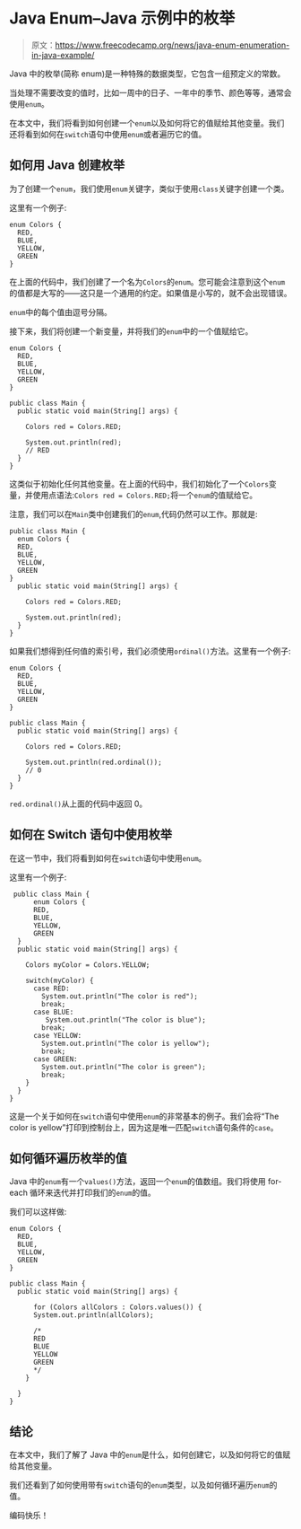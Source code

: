 # Java Enum–Java 示例中的枚举

> 原文：<https://www.freecodecamp.org/news/java-enum-enumeration-in-java-example/>

Java 中的枚举(简称 enum)是一种特殊的数据类型，它包含一组预定义的常数。

当处理不需要改变的值时，比如一周中的日子、一年中的季节、颜色等等，通常会使用`enum`。

在本文中，我们将看到如何创建一个`enum`以及如何将它的值赋给其他变量。我们还将看到如何在`switch`语句中使用`enum`或者遍历它的值。

## 如何用 Java 创建枚举

为了创建一个`enum`，我们使用`enum`关键字，类似于使用`class`关键字创建一个类。

这里有一个例子:

```
enum Colors {
  RED,
  BLUE,
  YELLOW,
  GREEN
}
```

在上面的代码中，我们创建了一个名为`Colors`的`enum`。您可能会注意到这个`enum`的值都是大写的——这只是一个通用的约定。如果值是小写的，就不会出现错误。

`enum`中的每个值由逗号分隔。

接下来，我们将创建一个新变量，并将我们的`enum`中的一个值赋给它。

```
enum Colors {
  RED,
  BLUE,
  YELLOW,
  GREEN
}

public class Main { 
  public static void main(String[] args) { 

    Colors red = Colors.RED; 

    System.out.println(red); 
    // RED
  } 
} 
```

这类似于初始化任何其他变量。在上面的代码中，我们初始化了一个`Colors`变量，并使用点语法:`Colors red = Colors.RED;`将一个`enum`的值赋给它。

注意，我们可以在`Main`类中创建我们的`enum`,代码仍然可以工作。那就是:

```
public class Main { 
  enum Colors {
  RED,
  BLUE,
  YELLOW,
  GREEN
}
  public static void main(String[] args) { 

    Colors red = Colors.RED; 

    System.out.println(red); 
  } 
} 
```

如果我们想得到任何值的索引号，我们必须使用`ordinal()`方法。这里有一个例子:

```
enum Colors {
  RED,
  BLUE,
  YELLOW,
  GREEN
}

public class Main { 
  public static void main(String[] args) { 

    Colors red = Colors.RED; 

    System.out.println(red.ordinal()); 
    // 0
  } 
} 
```

`red.ordinal()`从上面的代码中返回 0。

## 如何在 Switch 语句中使用枚举

在这一节中，我们将看到如何在`switch`语句中使用`enum`。

这里有一个例子:

```
 public class Main { 
      enum Colors {
      RED,
      BLUE,
      YELLOW,
      GREEN
  }
  public static void main(String[] args) { 

    Colors myColor = Colors.YELLOW;

    switch(myColor) {
      case RED:
        System.out.println("The color is red");
        break;
      case BLUE:
         System.out.println("The color is blue");
        break;
      case YELLOW:
        System.out.println("The color is yellow");
        break;
      case GREEN:
        System.out.println("The color is green");
        break;
    }
  } 
} 
```

这是一个关于如何在`switch`语句中使用`enum`的非常基本的例子。我们会将“The color is yellow”打印到控制台上，因为这是唯一匹配`switch`语句条件的`case`。

## 如何循环遍历枚举的值

Java 中的`enum`有一个`values()`方法，返回一个`enum`的值数组。我们将使用 for-each 循环来迭代并打印我们的`enum`的值。

我们可以这样做:

```
enum Colors {
  RED,
  BLUE,
  YELLOW,
  GREEN
}

public class Main { 
  public static void main(String[] args) { 

      for (Colors allColors : Colors.values()) {
      System.out.println(allColors);

      /* 
      RED
      BLUE
      YELLOW
      GREEN
      */
    }

  } 
} 
```

## 结论

在本文中，我们了解了 Java 中的`enum`是什么，如何创建它，以及如何将它的值赋给其他变量。

我们还看到了如何使用带有`switch`语句的`enum`类型，以及如何循环遍历`enum`的值。

编码快乐！